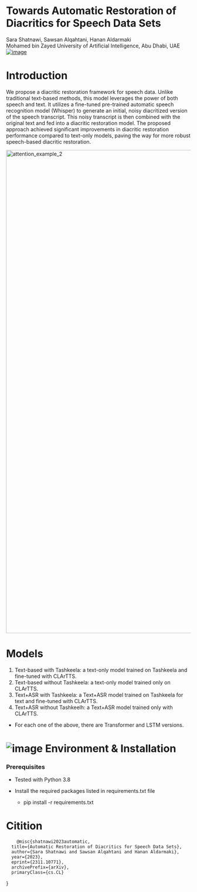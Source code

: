 # Towards Automatic Restoration of Diacritics for Speech Data Sets
Sara Shatnawi, Sawsan Alqahtani, Hanan Aldarmaki <br> 
Mohamed bin Zayed University of Artificial Intelligence, Abu Dhabi, UAE <br>
[![image](https://github.com/SaraShatnawi/Diacritization/assets/49264609/11fcd298-8569-417a-93f8-fbd3d6764dd2)](https://arxiv.org/pdf/2311.10771.pdf)

# Introduction
We propose a diacritic restoration framework for speech data. Unlike traditional text-based methods, this model leverages the power of both speech and text. It utilizes a fine-tuned pre-trained automatic speech recognition model (Whisper) to generate an initial, noisy diacritized version of the speech transcript. This noisy transcript is then combined with the original text and fed into a diacritic restoration model.  The proposed approach achieved significant improvements in diacritic restoration performance compared to text-only models, paving the way for more robust speech-based diacritic restoration.

<img width="1318" alt="attention_example_2" src="https://github.com/SaraShatnawi/Diacritization/assets/49264609/09e84346-5682-49a0-aa57-4a2e5a34f7ef">

# Models
1. Text-based with Tashkeela: a text-only model trained on Tashkeela and fine-tuned with CLArTTS.
2. Text-based without Tashkeela: a text-only model trained only on CLArTTS.
3. Text+ASR with Tashkeela: a Text+ASR model trained on Tashkeela for text and fine-tuned with CLArTTS.
4. Text+ASR without Tashkeelh: a Text+ASR model trained only with CLArTTS.
* For each one of the above, there are Transformer and LSTM versions.
# ![image](https://github.com/SaraShatnawi/Diacritization/assets/49264609/19d1f469-f0fc-4346-9dc8-38c017dbd8fc) Environment & Installation
<h3> Prerequisites</h3>


* Tested with Python 3.8
* Install the required packages listed in requirements.txt file

   * pip install -r requirements.txt

 # Citition
        @misc{shatnawi2023automatic,                                                                            
      title={Automatic Restoration of Diacritics for Speech Data Sets}, 
      author={Sara Shatnawi and Sawsan Alqahtani and Hanan Aldarmaki},
      year={2023},
      eprint={2311.10771},
      archivePrefix={arXiv},
      primaryClass={cs.CL}
}

